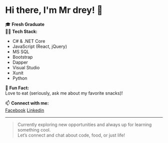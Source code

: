 # Hi there, I'm Mr drey! 👋

🎓 **Fresh Graduate**  
🧑‍💻 **Tech Stack:**  
- C# & .NET Core  
- JavaScript (React, jQuery)  
- MS SQL  
- Bootstrap  
- Dapper  
- Visual Studio
- Xunit
- Python

🍔 **Fun Fact:**  
Love to eat (seriously, ask me about my favorite snacks)!

📫 **Connect with me:**  
[Facebook](https://www.facebook.com/dreyyyy12uwu)
[Linkedin](https://www.linkedin.com/in/brizuelaandre)

---

> Currently exploring new opportunities and always up for learning something cool.  
> Let’s connect and chat about code, food, or just life!

<!--
**Mrdrey/Mrdrey** is a ✨ special ✨ repository because its `README.md` (this file) appears on your GitHub profile.
-->
